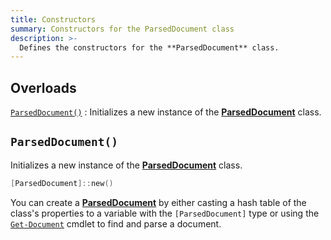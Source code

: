 ```yaml
---
title: Constructors
summary: Constructors for the ParsedDocument class
description: >-
  Defines the constructors for the **ParsedDocument** class.
---
```


## Overloads

[`ParsedDocument()`](#parseddocument)
: Initializes a new instance of the [**ParsedDocument**][01] class.

## `ParsedDocument()`

Initializes a new instance of the [**ParsedDocument**][01] class.

```powershell
[ParsedDocument]::new()
```

You can create a [**ParsedDocument**][01] by either casting a hash table of the class's properties
to a variable with the `[ParsedDocument]` type or using the [`Get-Document`][02] cmdlet to find and
parse a document.

<!-- Link Reference Definitions -->
[01]: ../
[02]: ../../../cmdlets/get-document
